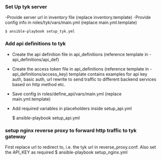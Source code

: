 



### Set Up tyk server
-Provide server url in inventory file (replace inventory.template)
-Provide config info in roles/tyk/vars/main.yml (replace main.yml.template)

    $ ansible-playbook setup_tyk.yml

### Add api definitions to tyk

- Create the api definition file in api_definitions (reference template in - api_definitions/api_def)
- Create the access token file in api_definitions (reference template in - api_definitions/access_key)
template contains examples for api key auth, basic auth, url rewrite to send traffic to different backend services based on http method etc.
- Save config in roles/define_api/vars/main.yml (replace main.yml.template)
- Add required variables in placeholders inside setup_api.yml

    $ ansible-playbook setup_api.yml

### setup nginx reverse proxy to forward http traffic to tyk gateway

First replace url to redirect to, i.e. the tyk url in reverse_proxy.conf.
Also set the API_KEY as required
    $ ansible-playbook setup_nginx.yml